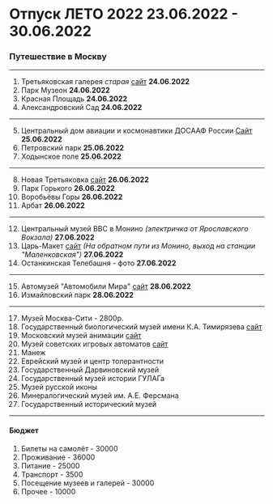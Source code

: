 # Отпуск ЛЕТО 2022 23.06.2022 - 30.06.2022
### Путешествие в Москву
---
1. Третьяковская галерея _старая_ [сайт](https://www.tretyakovgallery.ru/) **24.06.2022**
2. Парк Музеон **24.06.2022**
3. Красная Площадь **24.06.2022**
4. Александровский Сад **24.06.2022**
***
5. Центральный дом авиации и космонавтики ДОСААФ России [Сайт](http://aviacosmosdom.ru/) **25.06.2022**
6. Петровский парк **25.06.2022**
7. Ходынское поле **25.06.2022**
***
8. Новая Третьяковка [сайт](https://www.tretyakovgallery.ru/) **26.06.2022**
9. Парк Горького **26.06.2022**
10. Воробьёвы Горы **26.06.2022**
11. Арбат **26.06.2022**
***
12. Центральный музей ВВС в Монино _(электричка от Ярославского Вокзала)_ **27.06.2022**
13. Царь-Макет [сайт](https://tsar-maket.ru/biletyi/) _(На обратном пути из Монино, выход на станции "Маленковская")_ **27.06.2022**
14. Останкинская Телебашня - фото **27.06.2022**
***
15. Автомузей "Автомобили Мира" [сайт](https://automuseum.ru/) **28.06.2022**
16. Измайловский парк **28.06.2022**
***
17. Музей Москва-Сити - 2800р.
7. Государственный биологический музей имени К.А. Тимирязева [сайт](https://gbmt.ru/ru/)
8. Московский музей анимации [сайт](https://animamuseum.ru/)
9. Музей советских игровых автоматов [сайт](http://15kop.ru/)
10. Манеж 
16. Еврейский музей и центр толерантности
19. Государственный Дарвиновский музей
20. Государственный музей истории ГУЛАГа
21. Музей русской иконы
22. Минералогический музей им. А.Е. Ферсмана
23. Государственный исторический музей

---
#### **Бюджет**
1. Билеты на самолёт - 30000
2. Проживание - 36000
3. Питание - 25000
4. Транспорт - 3500
5. Посещение музеев и галерей - 30000
6. Прочее - 10000